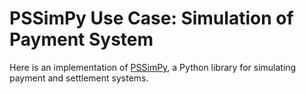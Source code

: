 # PSSimPy Use Case: Simulation of Payment System

Here is an implementation of [PSSimPy](https://github.com/kennethsee/PSSimPy), a Python library for simulating payment and settlement systems. 